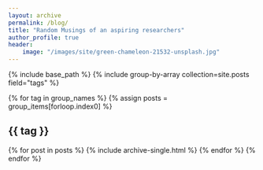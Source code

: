 ```yaml
---
layout: archive
permalink: /blog/
title: "Random Musings of an aspiring researchers"
author_profile: true
header:
    image: "/images/site/green-chameleon-21532-unsplash.jpg"
---
```

<!-- Tags used here are the category of the post -->
{% include base_path %}
{% include group-by-array collection=site.posts field="tags" %}

{% for tag in group_names %}
  {% assign posts = group_items[forloop.index0] %}
  <h2 id="{{ tag | slugify }}" class="archive__subtitle">{{ tag }}</h2>
  {% for post in posts %}
    {% include archive-single.html %}
  {% endfor %}
{% endfor %}